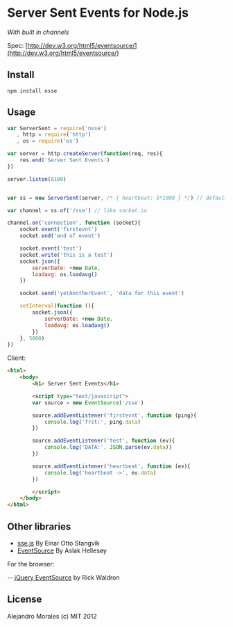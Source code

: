 # Server Sent Events for Node.js

_With built in channels_


Spec: [http://dev.w3.org/html5/eventsource/](http://dev.w3.org/html5/eventsource/)

## Install

`npm install nsse`

## Usage

```javascript
var ServerSent = require('nsse')
   , http = require('http')
   , os = require('os')

var server = http.createServer(function(req, res){
    res.end('Server Sent Events')
})

server.listen(8100)


var ss = new ServerSent(server, /* { heartbeat: 5*1000 } */) // default for 10 secs

var channel = ss.of('/sse') // like socket.io

channel.on('connection', function (socket){
	socket.event('firstevnt')
	socket.end('end of event')

	socket.event('test')
	socket.write('this is a test')
	socket.json({
		serverDate: +new Date,
		loadavg: os.loadavg()
	})

	socket.send('yetAnotherEvent', 'data for this event')

	setInterval(function (){
		socket.json({
			serverDate: +new Date,
			loadavg: os.loadavg()
		})
	}, 5000)
})
```

Client:

```html
<html>
	<body>
		<h1> Server Sent Events</h1>

		<script type="text/javascript">
		var source = new EventSource('/sse')

		source.addEventListener('firstevnt', function (ping){
			console.log('frst:', ping.data)
		})

		source.addEventListener('test', function (ev){
			console.log('DATA:', JSON.parse(ev.data))
		})

		source.addEventListener('heartbeat', function (ev){
			console.log('heartbeat ->', ev.data)
		})

		</script>
	</body>
</html>
```

## Other libraries

- [sse.js](https://github.com/einaros/sse.js) By Einar Otto Stangvik
- [EventSource](https://github.com/aslakhellesoy/eventsource-node) By Aslak Hellesøy

For the browser:

-- [jQuery EventSource](https://github.com/rwldrn/jquery.eventsource) by Rick Waldron

## License

Alejandro Morales (c)
MIT 2012 




